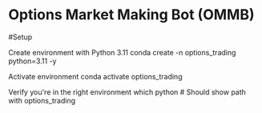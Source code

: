 # Options Market Making Bot (OMMB)

#Setup

Create environment with Python 3.11
conda create -n options_trading python=3.11 -y

Activate environment
conda activate options_trading

Verify you're in the right environment
which python  # Should show path with options_trading

